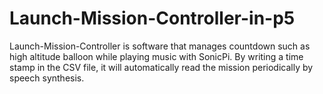 # Launch-Mission-Controller-in-p5

Launch-Mission-Controller is software that manages countdown such as high altitude balloon while playing music with SonicPi.
By writing a time stamp in the CSV file, it will automatically read the mission periodically by speech synthesis.
